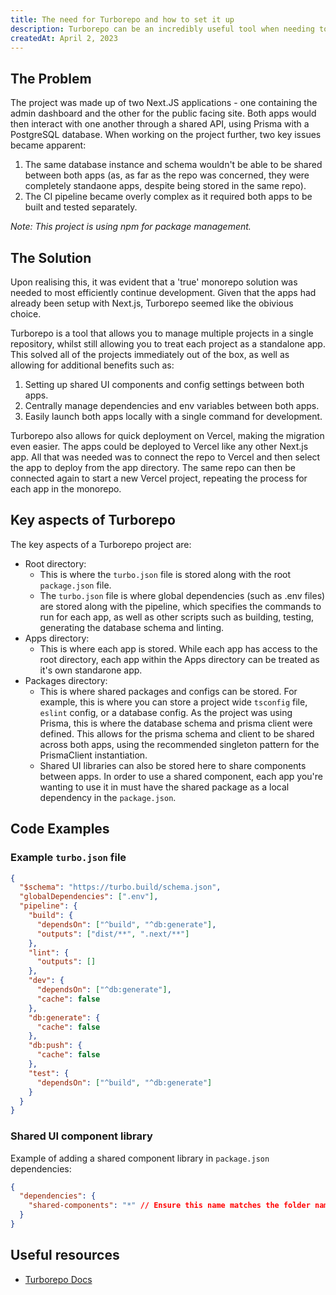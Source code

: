 ```yaml
---
title: The need for Turborepo and how to set it up
description: Turborepo can be an incredibly useful tool when needing to manage multiple projects in a single repository. This article will walk through my experience of when I needed a monorepo solution and the benefits it provided.
createdAt: April 2, 2023
---
```


## The Problem

The project was made up of two Next.JS applications - one containing the admin dashboard and the other for the public facing site. Both apps would then interact with one another through a shared API, using Prisma with a PostgreSQL database. When working on the project further, two key issues became apparent:

1. The same database instance and schema wouldn't be able to be shared between both apps (as, as far as the repo was concerned, they were completely standaone apps, despite being stored in the same repo).
2. The CI pipeline became overly complex as it required both apps to be built and tested separately.

_Note: This project is using npm for package management._

## The Solution

Upon realising this, it was evident that a 'true' monorepo solution was needed to most efficiently continue development. Given that the apps had already been setup with Next.js, Turborepo seemed like the obivious choice.

Turborepo is a tool that allows you to manage multiple projects in a single repository, whilst still allowing you to treat each project as a standalone app. This solved all of the projects immediately out of the box, as well as allowing for additional benefits such as:

1. Setting up shared UI components and config settings between both apps.
2. Centrally manage dependencies and env variables between both apps.
3. Easily launch both apps locally with a single command for development.

Turborepo also allows for quick deployment on Vercel, making the migration even easier. The apps could be deployed to Vercel like any other Next.js app. All that was needed was to connect the repo to Vercel and then select the app to deploy from the app directory. The same repo can then be connected again to start a new Vercel project, repeating the process for each app in the monorepo.

## Key aspects of Turborepo

The key aspects of a Turborepo project are:

- Root directory:
  - This is where the `turbo.json` file is stored along with the root `package.json` file.
  - The `turbo.json` file is where global dependencies (such as .env files) are stored along with the pipeline, which specifies the commands to run for each app, as well as other scripts such as building, testing, generating the database schema and linting.
- Apps directory:
  - This is where each app is stored. While each app has access to the root directory, each app within the Apps directory can be treated as it's own standarone app.
- Packages directory:
  - This is where shared packages and configs can be stored. For example, this is where you can store a project wide `tsconfig` file, `eslint` config, or a database config. As the project was using Prisma, this is where the database schema and prisma client were defined. This allows for the prisma schema and client to be shared across both apps, using the recommended singleton pattern for the PrismaClient instantiation.
  - Shared UI libraries can also be stored here to share components between apps. In order to use a shared component, each app you're wanting to use it in must have the shared package as a local dependency in the `package.json`.

## Code Examples

### Example `turbo.json` file

```json
{
  "$schema": "https://turbo.build/schema.json",
  "globalDependencies": [".env"],
  "pipeline": {
    "build": {
      "dependsOn": ["^build", "^db:generate"],
      "outputs": ["dist/**", ".next/**"]
    },
    "lint": {
      "outputs": []
    },
    "dev": {
      "dependsOn": ["^db:generate"],
      "cache": false
    },
    "db:generate": {
      "cache": false
    },
    "db:push": {
      "cache": false
    },
    "test": {
      "dependsOn": ["^build", "^db:generate"]
    }
  }
}
```

### Shared UI component library

Example of adding a shared component library in `package.json` dependencies:

```json
{
  "dependencies": {
    "shared-components": "*" // Ensure this name matches the folder name of the shared component library
  }
}
```

## Useful resources

- [Turborepo Docs](https://turbo.build/docs)
